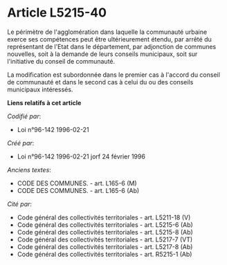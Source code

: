 # Article L5215-40

Le périmètre de l'agglomération dans laquelle la communauté urbaine exerce ses compétences peut être ultérieurement étendu,
par arrêté du représentant de l'Etat dans le département, par adjonction de communes nouvelles, soit à la demande de leurs
conseils municipaux, soit sur l'initiative du conseil de communauté.

La modification est subordonnée dans le premier cas à l'accord du conseil de communauté et dans le second cas à celui du ou
des conseils municipaux intéressés.

**Liens relatifs à cet article**

_Codifié par_:

  - Loi n°96-142 1996-02-21

_Créé par_:

  - Loi n°96-142 1996-02-21 jorf 24 février 1996

_Anciens textes_:

  - CODE DES COMMUNES. - art. L165-6 (M)
  - CODE DES COMMUNES. - art. L165-6 (Ab)

_Cité par_:

  - Code général des collectivités territoriales - art. L5211-18 (V)
  - Code général des collectivités territoriales - art. L5215-6 (Ab)
  - Code général des collectivités territoriales - art. L5215-8 (Ab)
  - Code général des collectivités territoriales - art. L5217-7 (VT)
  - Code général des collectivités territoriales - art. L5217-8 (Ab)
  - Code général des collectivités territoriales - art. R5215-1 (Ab)
